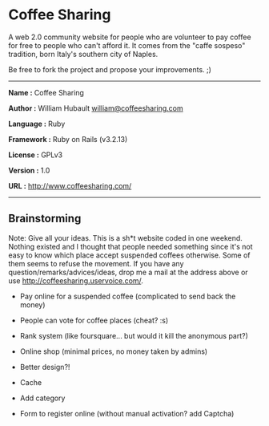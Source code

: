 Coffee Sharing
==============

A web 2.0 community website for people who are volunteer to pay coffee for free to people who can't afford it.
It comes from the "caffe sospeso" tradition, born Italy's southern city of Naples.

Be free to fork the project and propose your improvements. ;)

---

**Name      :** Coffee Sharing

**Author    :** William Hubault <william@coffeesharing.com>

**Language  :** Ruby

**Framework :** Ruby on Rails (v3.2.13)

**License   :** GPLv3

**Version   :** 1.0

**URL       :** http://www.coffeesharing.com/

---


Brainstorming
-------------

Note: Give all your ideas. This is a sh*t website coded in one weekend. Nothing existed and I thought that people needed something since it's not easy to know which place accept suspended coffees otherwise. Some of them seems to refuse the movement. If you have any question/remarks/advices/ideas, drop me a mail at the address above or use http://coffeesharing.uservoice.com/.

* Pay online for a suspended coffee (complicated to send back the money)
* People can vote for coffee places (cheat? :s)
* Rank system (like foursquare... but would it kill the anonymous part?)
* Online shop (minimal prices, no money taken by admins)
* Better design?!

* Cache
* Add category
* Form to register online (without manual activation? add Captcha)

